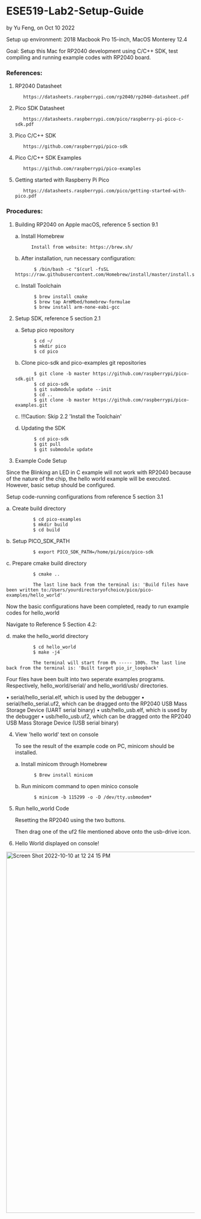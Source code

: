 # ESE519-Lab2-Setup-Guide

by Yu Feng, on Oct 10 2022

Setup up environment: 2018 Macbook Pro 15-inch, MacOS Monterey 12.4

Goal: Setup this Mac for RP2040 development using C/C++ SDK, test compiling and running example codes with RP2040 board.

### References:

1. RP2040 Datasheet

          https://datasheets.raspberrypi.com/rp2040/rp2040-datasheet.pdf

2. Pico SDK Datasheet

          https://datasheets.raspberrypi.com/pico/raspberry-pi-pico-c-sdk.pdf

3. Pico C/C++ SDK

          https://github.com/raspberrypi/pico-sdk
          
4. Pico C/C++ SDK Examples

          https://github.com/raspberrypi/pico-examples
          
5. Getting started with Raspberry Pi Pico

          https://datasheets.raspberrypi.com/pico/getting-started-with-pico.pdf

### Procedures:

1. Building RP2040 on Apple macOS, reference 5 section 9.1

    a. Install Homebrew
          
             Install from website: https://brew.sh/
              
    b. After installation, run necessary configuration: 
          
              $ /bin/bash -c "$(curl -fsSL https://raw.githubusercontent.com/Homebrew/install/master/install.sh)"
              
    c. Install Toolchain
         
              $ brew install cmake
              $ brew tap ArmMbed/homebrew-formulae
              $ brew install arm-none-eabi-gcc
              
2. Setup SDK, reference 5 section 2.1

    a. Setup pico repository
    
              $ cd ~/
              $ mkdir pico
              $ cd pico
              
    b. Clone pico-sdk and pico-examples git repositories
    
              $ git clone -b master https://github.com/raspberrypi/pico-sdk.git
              $ cd pico-sdk
              $ git submodule update --init
              $ cd ..
              $ git clone -b master https://github.com/raspberrypi/pico-examples.git
              
     c. !!!Caution: Skip 2.2 'Install the Toolchain' 
     
     d. Updating the SDK
     
              $ cd pico-sdk
              $ git pull
              $ git submodule update
             
3. Example Code Setup

  Since the Blinking an LED in C example will not work with RP2040 because of the nature of the chip, the hello world example will be executed. However,     basic setup should be configured. 
  
  Setup code-running configurations from reference 5 section 3.1

   a. Create build directory
   
              $ cd pico-examples
              $ mkdir build
              $ cd build
              
   b. Setup PICO_SDK_PATH
   
              $ export PICO_SDK_PATH=/home/pi/pico/pico-sdk
              
   c. Prepare cmake build directory
   
              $ cmake ..
              
              The last line back from the terminal is: 'Build files have been written to:/Users/yourdirectoryofchoice/pico/pico-examples/hello_world'
              
   Now the basic configurations have been completed, ready to run example codes for hello_world
   
   Navigate to Reference 5 Section 4.2:
   
   d. make the hello_world directory
   
              $ cd hello_world
              $ make -j4
              
              The terminal will start from 0% ----- 100%. The last line back from the terminal is: 'Built target pio_ir_loopback'
              
  Four files have been built into two seperate examples programs. Respectively, hello_world/serial/ and hello_world/usb/ directories.
              
  • serial/hello_serial.elf, which is used by the debugger
  • serial/hello_serial.uf2, which can be dragged onto the RP2040 USB Mass Storage Device (UART serial binary)
  • usb/hello_usb.elf, which is used by the debugger
  • usb/hello_usb.uf2, which can be dragged onto the RP2040 USB Mass Storage Device (USB serial binary)
              
 4. View 'hello world' text on console

    To see the result of the example code on PC, minicom should be installed.
    
    a. Install minicom through Homebrew
    
               $ Brew install minicom
               
    b. Run minicom command to open minico console
    
               $ minicom -b 115299 -o -D /dev/tty.usbmodem*
               
5. Run hello_world Code

    Resetting the RP2040 using the two buttons.
    
    Then drag one of the uf2 file mentioned above onto the usb-drive icon.
    
6. Hello World displayed on console!

<img width="962" alt="Screen Shot 2022-10-10 at 12 24 15 PM" src="https://user-images.githubusercontent.com/95589555/194929276-cc7ee274-8f01-4583-b440-ddb269b66354.png">

              
            
            
